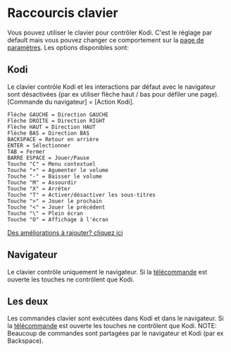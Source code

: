 # Raccourcis clavier

Vous pouvez utiliser le clavier pour contrôler Kodi. C'est le réglage par default mais vous pouvez changer
ce comportement sur la [page de paramètres](#settings/web). Les options disponibles sont:

## Kodi

Le clavier contrôle Kodi et les interactions par défaut avec le navigateur sont désactivées (par ex utiliser flèche
haut / bas pour défiler une page). [Commande du navigateur] = [Action Kodi].

```
Flèche GAUCHE = Direction GAUCHE
Flèche DROITE = Direction RIGHT
Flèche HAUT = Direction HAUT
Flèche BAS = Direction BAS
BACKSPACE = Retour en arrière
ENTER = Sélectionner
TAB = Fermer
BARRE ESPACE = Jouer/Pause
Touche "C" = Menu contextuel
Touche "+" = Agumenter le volume
Touche "-" = Baisser le volume
Touche "M" = Assourdir
Touche "X" = Arrêter
Touche "T" = Activer/désactiver les sous-titres
Touche ">" = Jouer le prochain
Touche "<" = Jouer le précédent
Touche "\" = Plein écran
Touche "O" = Affichage à l'écran
```

[Des améliorations à rajouter? cliquez ici](https://github.com/xbmc/chorus2/blob/master/src/js/apps/input/input_app.js.coffee)

## Navigateur

Le clavier contrôle uniquement le navigateur. Si la [télécommande](#remote) est ouverte les touches ne contrôlent que Kodi.

## Les deux

Les commandes clavier sont exécutées dans Kodi et dans le navigateur. Si la [télécommande](#remote)
est ouverte les touches ne contrôlent que Kodi. NOTE: Beaucoup de commandes sont partagées par le navigateur
et Kodi (par ex Backspace).
